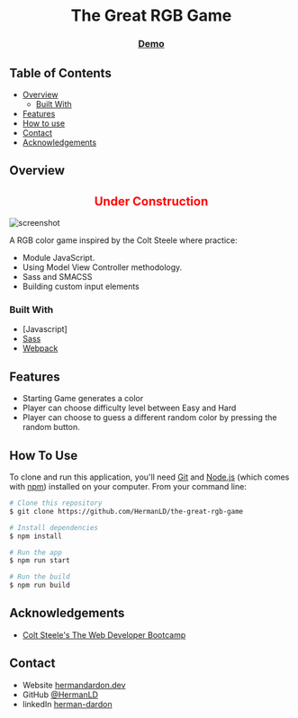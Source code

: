 <!-- Please update value in the {}  -->

<h1 align="center">The Great RGB Game</h1>

<div align="center">
  <h3>
    <a href="https://the-great-rgb-game.vercel.app/">
      Demo
    </a>
  </h3>
</div>

<!-- TABLE OF CONTENTS -->

## Table of Contents

- [Overview](#overview)
  - [Built With](#built-with)
- [Features](#features)
- [How to use](#how-to-use)
- [Contact](#contact)
- [Acknowledgements](#acknowledgements)

<!-- OVERVIEW -->

## Overview

<h2 align="center" style="color: red;">Under Construction</h2>

![screenshot](https://res.cloudinary.com/nimbus8/image/upload/v1602630499/portfolio/great-rgb-game_xcwjtj.png)

A RGB color game inspired by the Colt Steele where practice:

- Module JavaScript.
- Using Model View Controller methodology.
- Sass and SMACSS
- Building custom input elements

### Built With

<!-- This section should list any major frameworks that you built your project using. Here are a few examples.-->

- [Javascript]
- [Sass](https://sass-lang.com/)
- [Webpack](https://webpack.js.org/)

## Features

<!-- List the features of your application or follow the template. Don't share the figma file here :) -->

- Starting Game generates a color
- Player can choose difficulty level between Easy and Hard
- Player can choose to guess a different random color by pressing the random button.

## How To Use

<!-- Example: -->

To clone and run this application, you'll need [Git](https://git-scm.com) and [Node.js](https://nodejs.org/en/download/) (which comes with [npm](http://npmjs.com)) installed on your computer. From your command line:

```bash
# Clone this repository
$ git clone https://github.com/HermanLD/the-great-rgb-game

# Install dependencies
$ npm install

# Run the app
$ npm run start

# Run the build
$ npm run build
```

## Acknowledgements

<!-- This section should list any articles or add-ons/plugins that helps you to complete the project. This is optional but it will help you in the future. For example -->

- [Colt Steele's The Web Developer Bootcamp](https://www.udemy.com/course/the-web-developer-bootcamp/)

## Contact

- Website [hermandardon.dev](https://hermandardon.dev)
- GitHub [@HermanLD](https://github.com/HermanLD)
- linkedIn [herman-dardon](https://www.linkedin.com/in/herman-dardon/)

